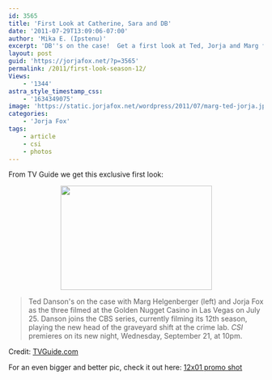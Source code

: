 ```yaml
---
id: 3565
title: 'First Look at Catherine, Sara and DB'
date: '2011-07-29T13:09:06-07:00'
author: 'Mika E. (Ipstenu)'
excerpt: 'DB''s on the case!  Get a first look at Ted, Jorja and Marg filming in Las Vegas!'
layout: post
guid: 'https://jorjafox.net/?p=3565'
permalink: /2011/first-look-season-12/
Views:
    - '1344'
astra_style_timestamp_css:
    - '1634349075'
image: 'https://static.jorjafox.net/wordpress/2011/07/marg-ted-jorja.jpg'
categories:
    - 'Jorja Fox'
tags:
    - article
    - csi
    - photos
---
```


From TV Guide we get this exclusive first look:
<p style="text-align: center;"><a href="https://jorjafox.net/gallery/tv/csi/pub/s12/stills/1201-promo.jpg"><img class="size-full wp-image-3566 aligncenter" title="marg-ted-jorja" src="//static.jorjafox.net/wordpress/2011/07/marg-ted-jorja.jpg" alt="" width="299" height="206" /></a>

<blockquote>Ted Danson's on the case with Marg Helgenberger (left) and Jorja Fox as the three filmed at the Golden Nugget Casino in Las Vegas on July 25. Danson joins the CBS series, currently filming its 12th season, playing the new head of the graveyard shift at the crime lab. <em>CSI</em> premieres on its new night, Wednesday, September 21, at 10pm.</blockquote>
Credit: <a href="http://www.tvguide.com/News/Ted-Danson-CSI-1035847.aspx">TVGuide.com</a>

For an even bigger and better pic, check it out here: <a href="https://jorjafox.net/gallery/tv/csi/pub/s12/stills/1201-promo.jpg">12x01 promo shot</a>
